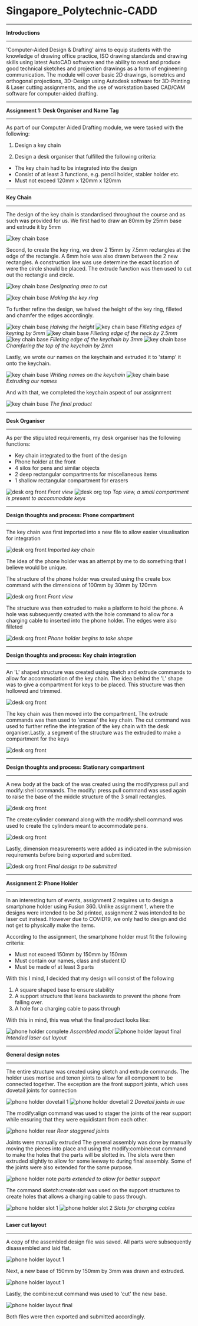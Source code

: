 # Singapore_Polytechnic-CADD

***

<strong>Introductions</strong>

***
'Computer-Aided Design & Drafting' aims to equip students with the knowledge of drawing office practice, ISO drawing standards and drawing skills using latest AutoCAD software and the ability to read and produce good technical sketches and projection drawings as a form of engineering communication. The module will cover basic 2D drawings, isometrics and orthogonal projections, 3D-Design using Autodesk software for 3D-Printing & Laser cutting assignments, and the use of workstation based CAD/CAM software for computer-aided drafting.

***

<strong>Assignment 1: Desk Organiser and Name Tag</strong>

***

As part of our Computer Aided Drafting module, we were tasked with the following:
1. Design a key chain

2. Design a desk organiser that fulfilled the following criteria: 
  - The key chain had to be integrated into the design 
  - Consist of at least 3 functions, e.g. pencil holder, stabler holder etc.
  - Must not exceed 120mm x 120mm x 120mm

***

<strong>Key Chain</strong>

***

The design of the key chain is standardised throughout the course and as such was provided for us.  We first had to draw an 80mm by 25mm base and extrude it by 5mm

![key chain base](https://khkhiu.github.io/assets/images/sp-cadd-3d/keychain_pt1.png)


Second, to create the key ring, we drew 2 15mm by 7.5mm rectangles at the edge of the rectangle. A 6mm hole was also drawn between the 2 new rectangles. A construction line was use determine the exact location of were the circle should be placed. The extrude function was then used to cut out the rectangle and circle.

![key chain base](https://khkhiu.github.io/assets/images/sp-cadd-3d/keychain_pt2.png)
<em>Designating area to cut</em>

![key chain base](https://khkhiu.github.io/assets/images/sp-cadd-3d/keychain_pt3.png)
<em>Making the key ring</em>

To further refine the design, we halved the height of the key ring, filleted and chamfer the edges accordingly.

![key chain base](https://khkhiu.github.io/assets/images/sp-cadd-3d/keychain_pt4.png)
<em>Halving the height</em>
![key chain base](https://khkhiu.github.io/assets/images/sp-cadd-3d/keychain_pt5.png)
<em>Filleting edges of keyring by 5mm</em>
![key chain base](https://khkhiu.github.io/assets/images/sp-cadd-3d/keychain_pt6.png)
<em>Filleting edge of the neck by 2.5mm</em>
![key chain base](https://khkhiu.github.io/assets/images/sp-cadd-3d/keychain_pt7.png)
<em>Filleting edge of the keychain by 3mm</em>
![key chain base](https://khkhiu.github.io/assets/images/sp-cadd-3d/keychain_pt8.png)
<em>Chamfering the top of the keychain by 2mm</em>

Lastly, we wrote our names on the keychain and extruded it to 'stamp' it onto the keychain.

![key chain base](https://khkhiu.github.io/assets/images/sp-cadd-3d/keychain_pt9.png)
<em>Writing names on the keychain</em>
![key chain base](https://khkhiu.github.io/assets/images/sp-cadd-3d/keychain_pt10.png)
<em>Extruding our names</em>

And with that, we completed the keychain aspect of our assignment

![key chain base](https://khkhiu.github.io/assets/images/sp-cadd-3d/keychain_pt_fin.png)
<em>The final product</em>

***

<strong>Desk Organiser</strong>

***

As per the stipulated requirements, my desk organiser has the following functions:
- Key chain integrated to the front of the design
- Phone holder at the front
- 4 silos for pens and similar objects 
- 2 deep rectangular compartments for miscellaneous items
- 1 shallow rectangular compartment for erasers

![desk org front](https://khkhiu.github.io/assets/images/sp-cadd-3d/desk_org_pt_fin.png)
<em>Front view</em>
![desk org top](https://khkhiu.github.io/assets/images/sp-cadd-3d/desk_org_pt_fin2.png)
<em>Top view, a small compartment is present to accommodate keys</em>

***

<strong>Design thoughts and process: Phone compartment</strong>

***

The key chain was first imported into a new file to allow easier visualisation for integration

![desk org front](https://khkhiu.github.io/assets/images/sp-cadd-3d/desk_org_pt1.png)
<em>Imported key chain</em>


The idea of the phone holder was an attempt by me to do something that I believe would be unique.

The structure of the phone holder was created using the create box command with the dimensions of 100mm by 30mm by 120mm

![desk org front](https://khkhiu.github.io/assets/images/sp-cadd-3d/desk_org_pt2.png)
<em>Front view</em>

The structure was then extruded to make a platform to hold the phone. A hole was subsequently created with the hole command to allow for a charging cable to inserted into the phone holder. The edges were also filleted

![desk org front](https://khkhiu.github.io/assets/images/sp-cadd-3d/desk_org_pt3.png)
<em>Phone holder begins to take shape</em>

***

<strong>Design thoughts and process: Key chain integration</strong>

***
An 'L' shaped structure was created using sketch and extrude commands to allow for accommodation of the key chain. The idea behind the 'L' shape was to give a compartment for keys to be placed. This structure was then hollowed and trimmed. 

![desk org front](https://khkhiu.github.io/assets/images/sp-cadd-3d/desk_org_pt4.png)

The key chain was then moved into the compartment. The extrude commands was then used to 'encase' the key chain. The cut command was used to further refine the integration of the key chain with the desk organiser.Lastly, a segment of the structure was the extruded to make a compartment for the keys  

![desk org front](https://khkhiu.github.io/assets/images/sp-cadd-3d/desk_org_pt5.png)

***

<strong>Design thoughts and process: Stationary compartment</strong>

***
A new body at the back of the was created using the modify:press pull and modify:shell commands. The modify: press pull command was used again to raise the base of the middle structure of the 3 small rectangles.

![desk org front](https://khkhiu.github.io/assets/images/sp-cadd-3d/desk_org_pt6.png)

The create:cylinder command along with the modify:shell command was used to create the cylinders meant to accommodate pens.

![desk org front](https://khkhiu.github.io/assets/images/sp-cadd-3d/desk_org_pt7.png)

Lastly, dimension measurements were added as indicated in the submission requirements before being exported and submitted.

![desk org front](https://khkhiu.github.io/assets/images/sp-cadd-3d/desk_org_pt_fin.png)
<em>Final design to be submitted</em>

***

<strong>Assignment 2: Phone Holder</strong>

***
In an interesting turn of events, assignment 2 requires us to design a smartphone holder using Fusion 360. Unlike assignment 1, where the designs were intended to be 3d printed, assignment 2 was intended to be laser cut instead. However due to COVID19, we only had to design and did not get to physically make the items.

According to the assignment, the smartphone holder must fit the following criteria:
- Must not exceed 150mm by 150mm by 150mm
- Must contain our names, class and student ID
- Must be made of at least 3 parts

With this I mind, I decided that my design will consist of the following
1. A square shaped base to ensure stability
2. A support structure that leans backwards to prevent the phone from falling over.
3. A hole for a charging cable to pass through

With this in mind, this was what the final product looks like:

![phone holder complete](https://khkhiu.github.io/assets/images/sp-cadd-3d/phone_holder_fin.png)
<em>Assembled model</em>
![phone holder layout final](https://khkhiu.github.io/assets/images/sp-cadd-3d/phone_holder_fin_layout.png)
<em>Intended laser cut layout</em>

***

<strong>General design notes</strong>

***

The entire structure was created using sketch and extrude commands. The holder uses mortise and tenon joints to allow for all component to be connected together. The exception are the front support joints, which uses dovetail joints for connection

![phone holder dovetail 1](https://khkhiu.github.io/assets/images/sp-cadd-3d/phone_holder_dove_1.png)
![phone holder dovetail 2](https://khkhiu.github.io/assets/images/sp-cadd-3d/phone_holder_dove_2.png)
<em>Dovetail joints in use</em>

The modify:align command was used to stager the joints of the rear support while ensuring that they were equidistant from each other.

![phone holder rear](https://khkhiu.github.io/assets/images/sp-cadd-3d/phone_holder_rear.png)
<em>Rear staggered joints</em>


Joints were manually extruded  The general assembly was done by manually moving the pieces into place and using the modify:combine:cut command to make the holes that the parts will be slotted in. The slots were then extruded slightly to allow for some leeway to during final assembly. Some of the joints were also extended for the same purpose. 

![phone holder note](https://khkhiu.github.io/assets/images/sp-cadd-3d/phone_holder_note1.png)
<em>parts extended to allow for better support</em>

The command sketch:create:slot was used on the support structures to create holes that allows a charging cable to pass through.

![phone holder slot 1](https://khkhiu.github.io/assets/images/sp-cadd-3d/phone_holder_slot1.png)
![phone holder slot 2](/assets/images/sp-cadd-3d/phone_holder_slot2.png)
<em>Slots for charging cables</em>

***

<strong>Laser cut layout</strong>

***
A copy of the assembled design file was saved. All parts were subsequently disassembled and laid flat.

![phone holder layout 1](https://khkhiu.github.io/assets/images/sp-cadd-3d/phone_holder_layout1.png)

Next, a new base of 150mm by 150mm by 3mm was drawn and extruded.

![phone holder layout 1](https://khkhiu.github.io/assets/images/sp-cadd-3d/phone_holder_layout2.png)

Lastly, the combine:cut command was used to 'cut' the new base.

![phone holder layout final](https://khkhiu.github.io/assets/images/sp-cadd-3d/phone_holder_fin_layout.png)


Both files were then exported and submitted accordingly.
